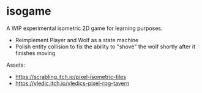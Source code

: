 # isogame

A WIP experimental isometric 2D game for learning purposes.

- Reimplement Player and Wolf as a state machine
- Polish entity collision to fix the ability to "shove" the wolf shortly after it finishes moving

Assets:

- https://scrabling.itch.io/pixel-isometric-tiles
- https://vledic.itch.io/vledics-pixel-rpg-tavern
